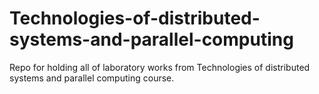 # Technologies-of-distributed-systems-and-parallel-computing
Repo for holding all of laboratory works from Technologies of distributed systems and parallel computing course.
